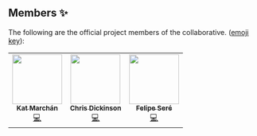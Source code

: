 ## Members ✨

The following are the official project members of the collaborative. ([emoji
key](https://allcontributors.org/docs/en/emoji-key)):

<!-- ALL-CONTRIBUTORS-LIST:START - Do not remove or modify this section -->
<!-- prettier-ignore-start -->
<!-- markdownlint-disable -->
<table>
  <tr>
    <td align="center"><a href="https://github.com/zkat"><img src="https://avatars1.githubusercontent.com/u/17535?v=4?s=100" width="100px;" alt=""/><br /><sub><b>Kat Marchán</b></sub></a><br /><a href="https://github.com/orogene/orogene/commits?author=zkat" title="Code">💻</a></td>
    <td align="center"><a href="https://www.neversaw.us/"><img src="https://avatars3.githubusercontent.com/u/37303?v=4?s=100" width="100px;" alt=""/><br /><sub><b>Chris Dickinson</b></sub></a><br /><a href="https://github.com/orogene/orogene/commits?author=chrisdickinson" title="Code">💻</a></td>
    <td align="center"><a href="https://github.com/felipesere"><img src="https://avatars0.githubusercontent.com/u/1850188?v=4?s=100" width="100px;" alt=""/><br /><sub><b>Felipe Seré</b></sub></a><br /><a href="https://github.com/orogene/orogene/commits?author=felipesere" title="Code">💻</a></td>
  </tr>
</table>

<!-- markdownlint-enable -->
<!-- prettier-ignore-end -->
<!-- ALL-CONTRIBUTORS-LIST:END -->

